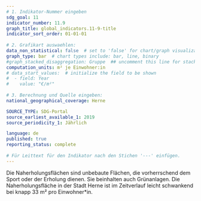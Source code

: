 ```yaml
---
# 1. Indikator-Nummer eingeben 
sdg_goal: 11
indicator_number: 11.9
graph_title: global_indicators.11-9-title
indicator_sort_order: 01-01-01
 
# 2. Grafikart auswaehlen: 
data_non_statistical: false  # set to 'false' for chart/graph visualization 
graph_type: bar  # chart types include: bar, line, binary 
#graph_stacked_disaggregation: Gruppe  ## uncomment this line for stacked bars. eplace 'Geschlecht' with the field of aggregation. 
computation_units: m² je Einwohner:in
# data_start_values:  # initialize the field to be shown  
#  - field: Year
#    value: "€/m²"
 
# 3. Berechnung und Quelle eingeben: 
national_geographical_coverage: Herne

SOURCE_TYPE: SDG-Portal
source_earliest_available_1: 2019
source_periodicity_1: Jährlich

language: de   
published: true 
reporting_status: complete
 
# Für Leittext für den Indikator nach den Stichen '---' einfügen. 
---
```

Die Naherholungsflächen sind unbebaute Flächen, die vorherrschend dem Sport oder der Erholung dienen. Sie beinhalten auch Grünanlagen. Die Naherholungsfläche in der Stadt Herne ist im Zeitverlauf leicht schwankend bei knapp 33 m² pro Einwohner*in. <br>
